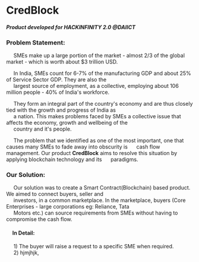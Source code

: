 # CredBlock

#### **_Product developed for HACKINFINITY 2.0 @DAIICT_**

### **Problem Statement:**

&nbsp;&nbsp;&nbsp;&nbsp; SMEs make up a large portion of the market - almost 2/3 of the global market - which is worth about \$3 trillion USD.<br/>

&nbsp;&nbsp;&nbsp;&nbsp; In India, SMEs count for 6-7% of the manufacturing GDP and about 25% of Service Sector GDP. They are also the<br/> &nbsp;&nbsp;&nbsp;&nbsp; largest source of employment, as a collective, employing about 106 million people - 40% of India's workforce.

&nbsp;&nbsp;&nbsp;&nbsp; They form an integral part of the country's economy and are thus closely tied with the growth and progress of India as<br/> &nbsp;&nbsp;&nbsp;&nbsp; a  nation. This makes problems faced by SMEs a collective issue that affects the economy, growth and wellbeing of the <br/> &nbsp;&nbsp;&nbsp;&nbsp; country and it's people.<br/>

&nbsp;&nbsp;&nbsp;&nbsp; The problem that we identified as one of the most important, one that causes many SMEs to fade away into obscurity is &nbsp;&nbsp;&nbsp;&nbsp; cash flow management. Our product **CredBlock** aims to resolve this situation by applying blockchain technology and its &nbsp;&nbsp;&nbsp;&nbsp; paradigms.

### **Our Solution:**
&nbsp;&nbsp;&nbsp;&nbsp; Our solution was to create a Smart Contract(Blockchain) based product. We aimed to connect buyers, seller and<br/>
&nbsp;&nbsp;&nbsp;&nbsp; investors, in a common marketplace. In the marketplace, buyers (Core Enterprises - large corporations eg: Reliance, Tata<br/> &nbsp;&nbsp;&nbsp;&nbsp; Motors etc.) can source requirements from SMEs without having to compromise the cash flow.

#### &nbsp;&nbsp;&nbsp;&nbsp; In Detail:
&nbsp;&nbsp;&nbsp;&nbsp; 1) The buyer will raise a request to a specific SME when required.<br/>
&nbsp;&nbsp;&nbsp;&nbsp; 2)  hjmjhjk,  <br>

